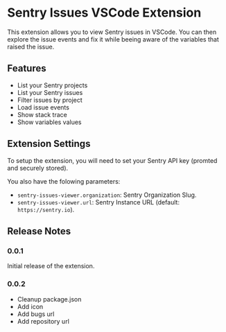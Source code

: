 # Sentry Issues VSCode Extension

This extension allows you to view Sentry issues in VSCode.
You can then explore the issue events and fix it while beeing aware of the variables that raised the issue.

## Features

- List your Sentry projects
- List your Sentry issues
- Filter issues by project
- Load issue events
- Show stack trace
- Show variables values

## Extension Settings

To setup the extension, you will need to set your Sentry API key (promted and securely stored).

You also have the folowing parameters:

- `sentry-issues-viewer.organization`: Sentry Organization Slug.
- `sentry-issues-viewer.url`: Sentry Instance URL (default: `https://sentry.io`).

## Release Notes

### 0.0.1

Initial release of the extension.

### 0.0.2

- Cleanup package.json
- Add icon
- Add bugs url
- Add repository url
